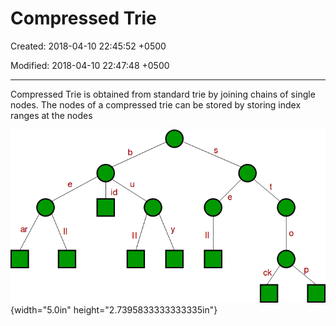 # Compressed Trie

Created: 2018-04-10 22:45:52 +0500

Modified: 2018-04-10 22:47:48 +0500

---

Compressed Trie is obtained from standard trie by joining chains of single nodes. The nodes of a compressed trie can be stored by storing index ranges at the nodes



![](media/Compressed-Trie-image1.png){width="5.0in" height="2.7395833333333335in"}

